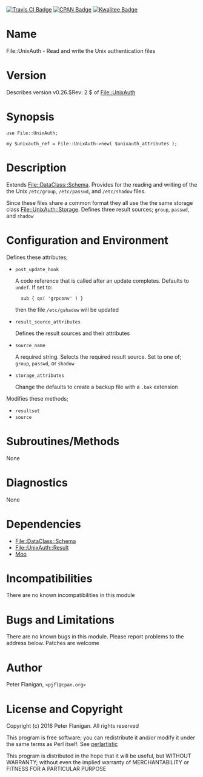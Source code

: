 <div>
    <a href="https://travis-ci.org/pjfl/p5-file-unixauth"><img src="https://travis-ci.org/pjfl/p5-file-unixauth.svg?branch=master" alt="Travis CI Badge"></a>
    <a href="http://badge.fury.io/pl/File-UnixAuth"><img src="https://badge.fury.io/pl/File-UnixAuth.svg" alt="CPAN Badge"></a>
    <a href="http://cpants.cpanauthors.org/dist/File-UnixAuth"><img src="http://cpants.cpanauthors.org/dist/File-UnixAuth.png" alt="Kwalitee Badge"></a>
</div>

# Name

File::UnixAuth - Read and write the Unix authentication files

# Version

Describes version v0.26.$Rev: 2 $ of [File::UnixAuth](https://metacpan.org/pod/File::UnixAuth)

# Synopsis

    use File::UnixAuth;

    my $unixauth_ref = File::UnixAuth->new( $unixauth_attributes );

# Description

Extends [File::DataClass::Schema](https://metacpan.org/pod/File::DataClass::Schema). Provides for the reading and
writing of the the Unix `/etc/group`, `/etc/passwd`, and
`/etc/shadow` files.

Since these files share a common format they all use the the same
storage class [File::UnixAuth::Storage](https://metacpan.org/pod/File::UnixAuth::Storage). Defines three result
sources; `group`, `passwd`, and `shadow`

# Configuration and Environment

Defines these attributes;

- `post_update_hook`

    A code reference that is called after an update completes. Defaults to
    `undef`. If set to:

        sub { qx( 'grpconv' ) }

    then the file `/etc/gshadow` will be updated

- `result_source_attributes`

    Defines the result sources and their attributes

- `source_name`

    A required string. Selects the required result source. Set to one of;
    `group`, `passwd`, or `shadow`

- `storage_attributes`

    Change the defaults to create a backup file with a `.bak` extension

Modifies these methods;

- `resultset`
- `source`

# Subroutines/Methods

None

# Diagnostics

None

# Dependencies

- [File::DataClass::Schema](https://metacpan.org/pod/File::DataClass::Schema)
- [File::UnixAuth::Result](https://metacpan.org/pod/File::UnixAuth::Result)
- [Moo](https://metacpan.org/pod/Moo)

# Incompatibilities

There are no known incompatibilities in this module

# Bugs and Limitations

There are no known bugs in this module.
Please report problems to the address below.
Patches are welcome

# Author

Peter Flanigan, `<pjfl@cpan.org>`

# License and Copyright

Copyright (c) 2016 Peter Flanigan. All rights reserved

This program is free software; you can redistribute it and/or modify it
under the same terms as Perl itself. See [perlartistic](https://metacpan.org/pod/perlartistic)

This program is distributed in the hope that it will be useful,
but WITHOUT WARRANTY; without even the implied warranty of
MERCHANTABILITY or FITNESS FOR A PARTICULAR PURPOSE
